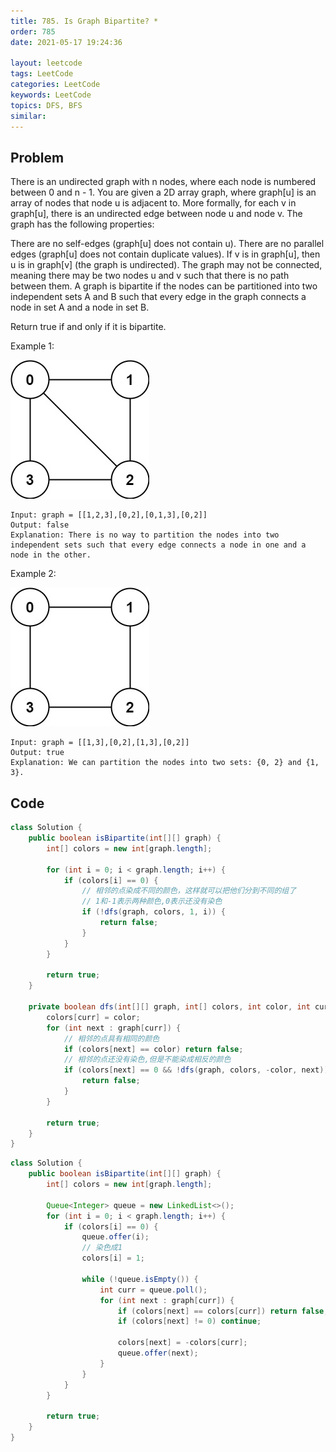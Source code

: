 ```yaml
---
title: 785. Is Graph Bipartite? *
order: 785
date: 2021-05-17 19:24:36

layout: leetcode
tags: LeetCode
categories: LeetCode
keywords: LeetCode
topics: DFS, BFS
similar:
---
```


## Problem

There is an undirected graph with n nodes, where each node is numbered between 0 and n - 1. You are given a 2D array graph, where graph[u] is an array of nodes that node u is adjacent to. More formally, for each v in graph[u], there is an undirected edge between node u and node v. The graph has the following properties:

There are no self-edges (graph[u] does not contain u).
There are no parallel edges (graph[u] does not contain duplicate values).
If v is in graph[u], then u is in graph[v] (the graph is undirected).
The graph may not be connected, meaning there may be two nodes u and v such that there is no path between them.
A graph is bipartite if the nodes can be partitioned into two independent sets A and B such that every edge in the graph connects a node in set A and a node in set B.

Return true if and only if it is bipartite.



Example 1:

![image tooltip here](./assets/785-1.jpeg)

```
Input: graph = [[1,2,3],[0,2],[0,1,3],[0,2]]
Output: false
Explanation: There is no way to partition the nodes into two independent sets such that every edge connects a node in one and a node in the other.
```
Example 2:

![image tooltip here](./assets/785-2.jpeg)

```
Input: graph = [[1,3],[0,2],[1,3],[0,2]]
Output: true
Explanation: We can partition the nodes into two sets: {0, 2} and {1, 3}.
```
## Code

```java
class Solution {
    public boolean isBipartite(int[][] graph) {
        int[] colors = new int[graph.length];

        for (int i = 0; i < graph.length; i++) {
            if (colors[i] == 0) {
                // 相邻的点染成不同的颜色，这样就可以把他们分到不同的组了
                // 1和-1表示两种颜色,0表示还没有染色
                if (!dfs(graph, colors, 1, i)) {
                    return false;
                }
            }
        }

        return true;
    }

    private boolean dfs(int[][] graph, int[] colors, int color, int curr) {
        colors[curr] = color;
        for (int next : graph[curr]) {
            // 相邻的点具有相同的颜色
            if (colors[next] == color) return false;
            // 相邻的点还没有染色,但是不能染成相反的颜色
            if (colors[next] == 0 && !dfs(graph, colors, -color, next)) {
                return false;
            }
        }

        return true;
    }
}
```

```java
class Solution {
    public boolean isBipartite(int[][] graph) {
        int[] colors = new int[graph.length];

        Queue<Integer> queue = new LinkedList<>();
        for (int i = 0; i < graph.length; i++) {
            if (colors[i] == 0) {
                queue.offer(i);
                // 染色成1
                colors[i] = 1;

                while (!queue.isEmpty()) {
                    int curr = queue.poll();
                    for (int next : graph[curr]) {
                        if (colors[next] == colors[curr]) return false;
                        if (colors[next] != 0) continue;

                        colors[next] = -colors[curr];
                        queue.offer(next);
                    }
                }
            }
        }

        return true;
    }
}
```
